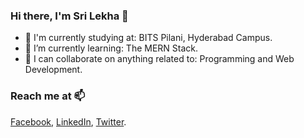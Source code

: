 ### Hi there, I'm Sri Lekha 👋

- 🏫 I'm currently studying at: BITS Pilani, Hyderabad Campus.
- 🌱 I’m currently learning: The MERN Stack.
- 👯 I can collaborate on anything related to: Programming and Web Development.

### Reach me at 📫
[Facebook](https://www.facebook.com/srilekha.mondreti.7/), [LinkedIn](https://www.linkedin.com/in/sri-lekha-mondreti/), [Twitter](https://twitter.com/MondretiSri).

